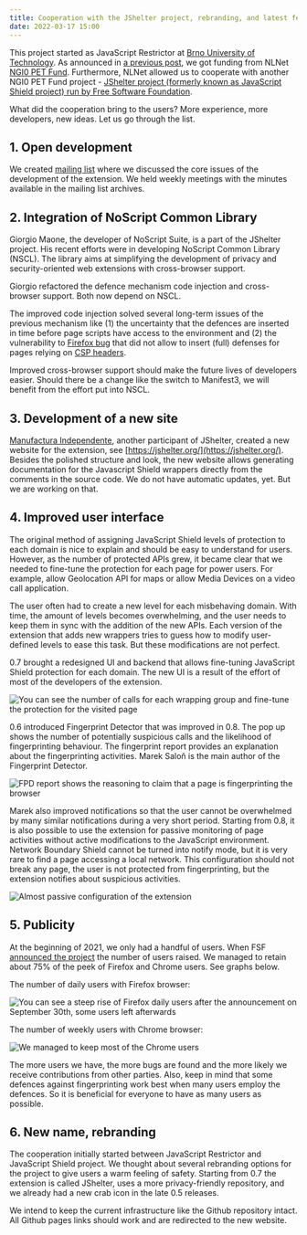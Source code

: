 ```yaml
---
title: Cooperation with the JShelter project, rebranding, and latest features
date: 2022-03-17 15:00
---
```


This project started as JavaScript Restrictor at [Brno University of
Technology](https://www.fit.vut.cz). As announced in [a previous post](/support), we got funding
from NLNet [NGI0 PET Fund](https://nlnet.nl/project/JSRestrictor/). Furthermore, NLNet allowed us to cooperate with another NGI0 PET Fund project - [JShelter project (formerly known as
JavaScript Shield project) run by Free Software
Foundation](https://nlnet.nl/project/JavascriptShield/).

What did the cooperation bring to the users? More experience, more developers, new ideas. Let us go
through the list.

## 1. Open development

We created [mailing list](https://lists.nongnu.org/archive/html/js-shield/) where we discussed the
core issues of the development of the extension. We held weekly meetings with the minutes available
in the mailing list archives.

## 2. Integration of NoScript Common Library

Giorgio Maone, the developer of NoScript Suite, is a part of the JShelter project. His
recent efforts were in developing NoScript Common Library (NSCL). The library aims at
simplifying the development of privacy and security-oriented web extensions with cross-browser
support.

Giorgio refactored the defence mechanism code injection and cross-browser support. Both now depend
on NSCL.

The improved code injection solved several long-term issues of the previous mechanism like (1) the
uncertainty that the defences are inserted in time before page scripts have access to the
environment and (2) the vulnerability to [Firefox
bug](https://bugzilla.mozilla.org/show_bug.cgi?id=1267027) that did not allow to insert (full)
defenses for pages relying on [CSP headers](https://content-security-policy.com/).

Improved cross-browser support should make the future lives of developers easier. Should there be a
change like the switch to Manifest3, we will benefit from the effort put into NSCL.

## 3. Development of a new site

[Manufactura Independente](https://manufacturaindependente.org/), another participant of JShelter,
created a new website for the extension, see [https://jshelter.org/](https://jshelter.org/). Besides the polished structure
and look, the new website allows generating documentation for the Javascript Shield wrappers directly from the
comments in the source code. We do not have automatic updates, yet. But we are working on that.

## 4. Improved user interface

The original method of assigning JavaScript Shield levels of protection to each domain is nice to explain and should
be easy to understand for users. However, as the number of protected APIs grew, it became clear that we needed to fine-tune the protection for each page for power users. For example, allow Geolocation API
for maps or allow Media Devices on a video call application.

The user often had to create a new level for each misbehaving domain. With time, the amount of
levels becomes overwhelming, and the user needs to keep them in sync with the addition of the new
APIs. Each version of the extension that adds new wrappers tries to guess how to
modify user-defined levels to ease this task. But these modifications are not perfect.

0.7 brought a redesigned UI and backend that allows fine-tuning JavaScript Shield protection for
each domain. The new UI is a result of the effort of most of the developers of the extension.

![You can see the number of calls for each wrapping group and fine-tune the protection for the
visited page]({attach}/images/cooperation/fine-tuning.png)

0.6 introduced Fingerprint Detector that was improved in 0.8. The pop up shows the number of potentially suspicious calls and the likelihood of fingerprinting behaviour. The fingerprint report provides an explanation about the fingerprinting activities. Marek Saloň is the main author of the Fingerprint Detector.

![FPD report shows the reasoning to claim that a page is fingerprinting the browser]({attach}/images/cooperation/fpd-report.png)

Marek also improved notifications so that the user cannot be overwhelmed by many similar
notifications during a very short period. Starting from 0.8, it is also possible to use the
extension for passive monitoring of page activities without active modifications to the JavaScript
environment. Network Boundary Shield cannot be turned into notify mode, but it is very rare to find a
page accessing a local network. This configuration should not break any page, the user is not
protected from fingerprinting, but the extension notifies about suspicious activities.

![Almost passive configuration of the extension]({attach}/images/cooperation/almost-passive.png)


## 5. Publicity

At the beginning of 2021, we only had a handful of users. When FSF [announced the
project](https://www.fsf.org/news/fsf-announces-jshelter-browser-add-on-to-combat-threats-from-nonfree-javascript)
the number of users raised. We managed to retain about 75% of the peek of Firefox and Chrome users. See graphs below.

The number of daily users with Firefox browser:

![You can see a steep rise of Firefox daily users after the announcement on September
30th, some users left afterwards]({attach}/images/cooperation/firefox-daily-2022-03-17.png)

The number of weekly users with Chrome browser:

![We managed to keep most of the Chrome users]({attach}/images/cooperation/chrome-weekly-2022-03-17.png)

The more users we have, the more bugs are found and the more likely we receive
contributions from other parties. Also, keep in mind that some defences against fingerprinting
work best when many users employ the
defences. So it is beneficial for everyone to have as many users as possible.

## 6. New name, rebranding

The cooperation initially started between JavaScript Restrictor and JavaScript Shield project.
We thought about several rebranding options for the project to give
users a warm feeling of safety. Starting from 0.7 the extension is called JShelter,
uses a more privacy-friendly repository, and we already had a new crab icon in the late 0.5 releases.

We intend to keep the current infrastructure like the Github repository intact. All Github pages links
should work and are redirected to the new website.
